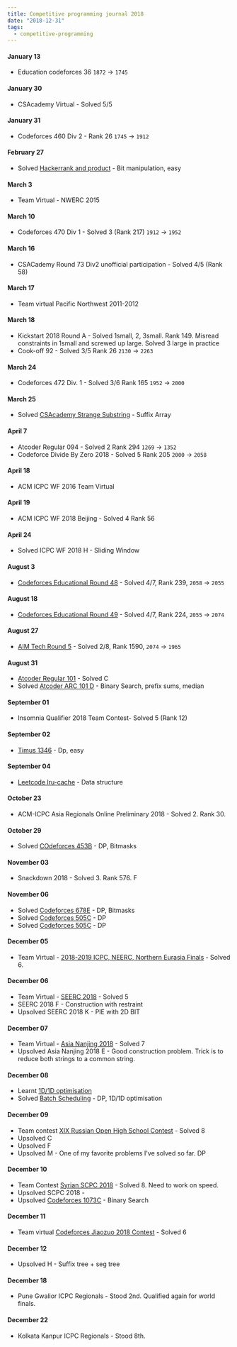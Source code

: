 ```yaml
---
title: Competitive programming journal 2018
date: "2018-12-31"
tags:
  - competitive-programming
---
```


#### January 13
* Education codeforces 36 ``1872`` $\rightarrow$ ``1745`` 

#### January 30
* CSAcademy Virtual - Solved 5/5

#### January 31
* Codeforces 460 Div 2 - Rank 26 ``1745`` $\rightarrow$ ``1912`` 

#### February 27
* Solved [Hackerrank and product](https://www.hackerrank.com/challenges/and-product/problem) - Bit manipulation, easy

#### March 3
* Team Virtual - NWERC 2015

#### March 10
* Codeforces 470 Div 1 - Solved 3 (Rank 217) ``1912`` $\rightarrow$ ``1952``

#### March 16
* CSACademy Round 73 Div2 unofficial participation - Solved 4/5 (Rank 58)

#### March 17
* Team virtual Pacific Northwest 2011-2012

#### March 18
* Kickstart 2018 Round A - Solved 1small, 2, 3small. Rank 149. Misread constraints in 1small and screwed up large. Solved 3 large in practice
* Cook-off 92 - Solved 3/5 Rank 26 ``2130`` $\rightarrow$ ``2263``

#### March 24
* Codeforces 472 Div. 1 - Solved 3/6 Rank 165 ``1952`` $\rightarrow$ ``2000``

#### March 25
* Solved [CSAcademy Strange Substring](https://csacademy.com/contest/round-73/task/strange-substring/) - Suffix Array

#### April 7
* Atcoder Regular 094 - Solved 2 Rank 294 ``1269`` $\rightarrow$ ``1352``
* Codeforce Divide By Zero 2018 - Solved 5 Rank 205 ``2000`` $\rightarrow$ ``2058``


#### April 18
* ACM ICPC WF 2016 Team Virtual


#### April 19
* ACM ICPC WF 2018 Beijing - Solved 4 Rank 56

#### April 24
* Solved ICPC WF 2018 H - Sliding Window

#### August 3
* [Codeforces Educational Round 48](http://codeforces.com/contest/1016) - Solved 4/7, Rank 239, ``2058`` $\rightarrow$ ``2055``


#### August 18
* [Codeforces Educational Round 49](http://codeforces.com/contest/1027) - Solved 4/7, Rank 224, ``2055`` $\rightarrow$ ``2074``

#### August 27
* [AIM Tech Round 5](http://codeforces.com/contest/1028) - Solved 2/8, Rank 1590, ``2074`` $\rightarrow$ ``1965``

#### August 31
* [Atcoder Regular 101](https://beta.atcoder.jp/contests/arc101/tasks) - Solved C
* Solved [Atcoder ARC 101 D](https://beta.atcoder.jp/contests/arc101/tasks/arc101_b) - Binary Search, prefix sums, median



#### September 01
* Insomnia Qualifier 2018 Team Contest- Solved 5 (Rank 12)


#### September 02
* [Timus 1346](http://acm.timus.ru/problem.aspx?space=1&num=1346) - Dp, easy

#### September 04
* [Leetcode lru-cache](https://leetcode.com/problems/lru-cache/description/) - Data structure


#### October 23
* ACM-ICPC Asia Regionals Online Preliminary 2018 - Solved 2. Rank 30.

#### October 29
* Solved [COdeforces 453B](https://codeforces.com/contest/453/problem/B) - DP, Bitmasks

#### November 03
* Snackdown 2018 - Solved 3. Rank 576. F

#### November 06
* Solved [Codeforces 678E](https://codeforces.com/contest/678/problem/E) - DP, Bitmasks
* Solved [Codeforces 505C](https://codeforces.com/contest/505/problem/C) - DP
* Solved [Codeforces 505C](https://codeforces.com/contest/559/problem/C) - DP

#### December 05
* Team Virtual - [2018-2019 ICPC, NEERC, Northern Eurasia Finals](https://codeforces.com/contest/1089) - Solved 6.

#### December 06
* Team Virtual - [SEERC 2018](https://codeforces.com/gym/101964) - Solved 5
* SEERC 2018 F - Construction with restraint
* Upsolved SEERC 2018 K - PIE with 2D BIT

#### December 07
* Team Virtual - [Asia Nanjing 2018](https://codeforces.com/gym/101981) - Solved 7
* Upsolved Asia Nanjing 2018 E - Good construction problem. Trick is to reduce both strings to a common string.

#### December 08
* Learnt [1D/1D optimisation](https://sites.google.com/site/ubcprogrammingteam/news/1d1ddynamicprogrammingoptimization-parti)
* Solved [Batch Scheduling](http://www.z-trening.com/tasks.php?show_task=5000000624) - DP, 1D/1D optimisation

#### December 09
* Team contest [XIX Russian Open High School Contest](https://codeforces.com/contest/1090) - Solved 8
* Upsolved C
* Upsolved F
* Upsolved M - One of my favorite problems I've solved so far. DP

#### December 10
* Team Contest [Syrian SCPC 2018](https://codeforces.com/gym/102006) - Solved 8. Need to work on speed.
* Upsolved SCPC 2018 - 
* Upsolved [Codeforces 1073C](https://codeforces.com/contest/1073/problem/C) - Binary Search

#### December 11
* Team virtual [Codeforces Jiaozuo 2018 Contest](https://codeforces.com/group/i8kuutE2C1/contest/102028) - Solved 6

#### December 12
* Upsolved H - Suffix tree + seg tree


#### December 18
* Pune Gwalior ICPC Regionals - Stood 2nd. Qualified again for world finals.

#### December 22
* Kolkata Kanpur ICPC Regionals - Stood 8th.
